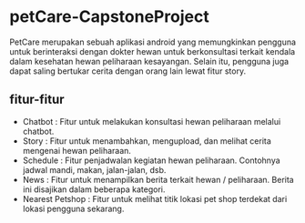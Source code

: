 # petCare-CapstoneProject

PetCare merupakan sebuah aplikasi android yang memungkinkan pengguna untuk berinteraksi dengan dokter hewan untuk berkonsultasi terkait kendala dalam kesehatan hewan peliharaan kesayangan. Selain itu, pengguna juga dapat saling bertukar cerita dengan orang lain lewat fitur story. 

## fitur-fitur 
* Chatbot : Fitur untuk melakukan konsultasi hewan peliharaan melalui chatbot.
* Story : Fitur untuk menambahkan, mengupload, dan melihat cerita mengenai hewan peliharaan. 
* Schedule : Fitur penjadwalan kegiatan hewan peliharaan. Contohnya jadwal mandi, makan, jalan-jalan, dsb. 
* News : Fitur untuk menampilkan berita terkait hewan / peliharaan. Berita ini disajikan dalam beberapa kategori.
* Nearest Petshop : Fitur untuk melihat titik lokasi pet shop terdekat dari lokasi pengguna sekarang. 
